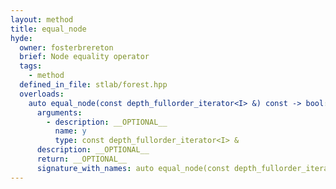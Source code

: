 ```yaml
---
layout: method
title: equal_node
hyde:
  owner: fosterbrereton
  brief: Node equality operator
  tags:
    - method
  defined_in_file: stlab/forest.hpp
  overloads:
    auto equal_node(const depth_fullorder_iterator<I> &) const -> bool:
      arguments:
        - description: __OPTIONAL__
          name: y
          type: const depth_fullorder_iterator<I> &
      description: __OPTIONAL__
      return: __OPTIONAL__
      signature_with_names: auto equal_node(const depth_fullorder_iterator<I> & y) const -> bool
---
```


